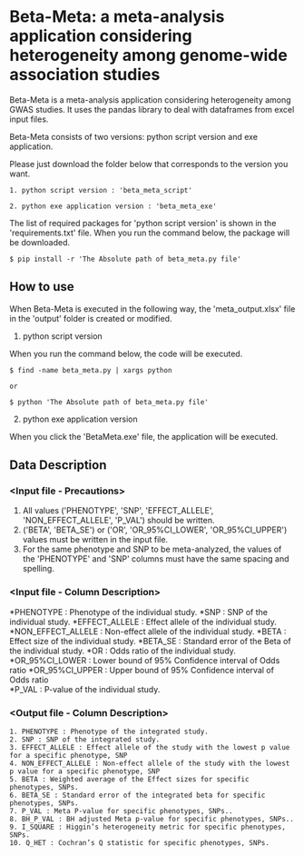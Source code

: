# Beta-Meta: a meta-analysis application considering heterogeneity among genome-wide association studies

Beta-Meta is a meta-analysis application considering heterogeneity among GWAS studies. It uses the pandas library to deal with dataframes from excel input files.

Beta-Meta consists of two versions: python script version and exe application.

Please just download the folder below that corresponds to the version you want.
	
	1. python script version : 'beta_meta_script'
	
	2. python exe application version : 'beta_meta_exe'

The list of required packages for 'python script version' is shown in the 'requirements.txt' file. When you run the command below, the package will be downloaded.

	$ pip install -r 'The Absolute path of beta_meta.py file'

## How to use

When Beta-Meta is executed in the following way, the 'meta_output.xlsx' file in the 'output' folder is created or modified.

1. python script version

When you run the command below, the code will be executed.

	$ find -name beta_meta.py | xargs python

	or

	$ python 'The Absolute path of beta_meta.py file'

2. python exe application version

When you click the 'BetaMeta.exe' file, the application will be executed. 


## Data Description

### <Input file - Precautions>
1. All values ('PHENOTYPE', 'SNP', 'EFFECT_ALLELE', 'NON_EFFECT_ALLELE', 'P_VAL') should be written.
2. ('BETA', 'BETA_SE') or ('OR', 'OR_95%CI_LOWER', 'OR_95%CI_UPPER') values must be written in the input file.
3. For the same phenotype and SNP to be meta-analyzed, the values of the 'PHENOTYPE' and 'SNP' columns must have the same spacing and spelling.


### <Input file - Column Description>
	
*PHENOTYPE : Phenotype of the individual study.
*SNP : SNP of the individual study.
*EFFECT_ALLELE : Effect allele of the individual study.
*NON_EFFECT_ALLELE : Non-effect allele of the individual study.
*BETA : Effect size of the individual study.
*BETA_SE : Standard error of the Beta of the individual study.
*OR : Odds ratio of the individual study.
*OR_95%CI_LOWER : Lower bound of 95% Confidence interval of Odds ratio
*OR_95%CI_UPPER : Upper bound of 95% Confidence interval of Odds ratio  
*P_VAL : P-value of the individual study.

### <Output file - Column Description>
	1. PHENOTYPE : Phenotype of the integrated study.
	2. SNP : SNP of the integrated study.
	3. EFFECT_ALLELE : Effect allele of the study with the lowest p value for a specific phenotype, SNP
	4. NON_EFFECT_ALLELE : Non-effect allele of the study with the lowest p value for a specific phenotype, SNP
	5. BETA : Weighted average of the Effect sizes for specific phenotypes, SNPs.
	6. BETA_SE : Standard error of the integrated beta for specific phenotypes, SNPs.
	7. P_VAL : Meta P-value for specific phenotypes, SNPs..
	8. BH_P_VAL : BH adjusted Meta p-value for specific phenotypes, SNPs..
	9. I_SQUARE : Higgin’s heterogeneity metric for specific phenotypes, SNPs.
	10. Q_HET : Cochran’s Q statistic for specific phenotypes, SNPs.
